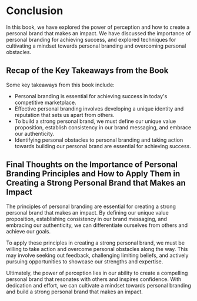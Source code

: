 Conclusion
==========

In this book, we have explored the power of perception and how to create a personal brand that makes an impact. We have discussed the importance of personal branding for achieving success, and explored techniques for cultivating a mindset towards personal branding and overcoming personal obstacles.

Recap of the Key Takeaways from the Book
----------------------------------------

Some key takeaways from this book include:

* Personal branding is essential for achieving success in today's competitive marketplace.
* Effective personal branding involves developing a unique identity and reputation that sets us apart from others.
* To build a strong personal brand, we must define our unique value proposition, establish consistency in our brand messaging, and embrace our authenticity.
* Identifying personal obstacles to personal branding and taking action towards building our personal brand are essential for achieving success.

Final Thoughts on the Importance of Personal Branding Principles and How to Apply Them in Creating a Strong Personal Brand that Makes an Impact
-----------------------------------------------------------------------------------------------------------------------------------------------

The principles of personal branding are essential for creating a strong personal brand that makes an impact. By defining our unique value proposition, establishing consistency in our brand messaging, and embracing our authenticity, we can differentiate ourselves from others and achieve our goals.

To apply these principles in creating a strong personal brand, we must be willing to take action and overcome personal obstacles along the way. This may involve seeking out feedback, challenging limiting beliefs, and actively pursuing opportunities to showcase our strengths and expertise.

Ultimately, the power of perception lies in our ability to create a compelling personal brand that resonates with others and inspires confidence. With dedication and effort, we can cultivate a mindset towards personal branding and build a strong personal brand that makes an impact.
